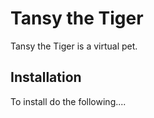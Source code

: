 # Tansy the Tiger

Tansy the Tiger is a virtual pet.

## Installation

To install do the following....



